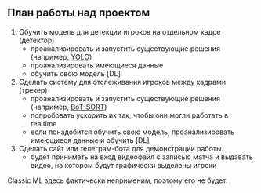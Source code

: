 ## План работы над проектом

1. Обучить модель для детекции игроков на отдельном кадре (детектор)
    - проанализировать и запустить существующие решения (например, [YOLO](https://github.com/ultralytics/ultralytics))
    - проанализировать имеющиеся данные
    - обучить свою модель [DL]
2. Сделать систему для отслеживания игроков между кадрами (трекер)
    - проанализировать и запустить существующие решения (например, [BoT-SORT](https://github.com/NirAharon/BoT-SORT))
    - попробовать ускорить их так, чтобы они могли работать в realtime
    - если понадобится обучить свою модель, проанализировать имеющиеся данные и обучить [DL]
3. Сделать сайт или телеграм-бота для демонстрации работы
    - будет принимать на вход видеофайл с записью матча и выдавать видео, на котором будут графически выделены игроки

Classic ML здесь фактически неприменим, поэтому его не будет.

